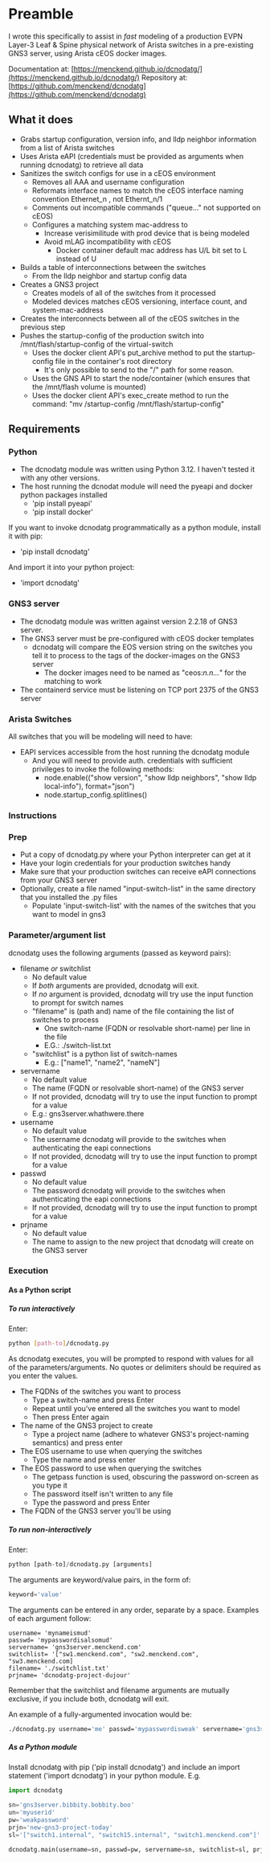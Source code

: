 # Preamble

I wrote this specifically to assist in *fast* modeling of a production EVPN Layer-3 Leaf & Spine physical network of Arista switches in a pre-existing GNS3 server, using Arista cEOS docker images.

Documentation at: [https://menckend.github.io/dcnodatg/](https://menckend.github.io/dcnodatg/)
Repository at: [https://github.com/menckend/dcnodatg](https://github.com/menckend/dcnodatg)

## What it does

- Grabs startup configuration, version info, and lldp neighbor information from a list of Arista switches
- Uses Arista eAPI (credentials must be provided as arguments when running dcnodatg) to retrieve all data
- Sanitizes the switch configs for use in a cEOS environment
  - Removes all AAA and username configuration
  - Reformats interface names to match the cEOS interface naming convention  Ethernet_n , not Ethernt_n/1
  - Comments out incompatible commands ("queue..." not supported on cEOS)
  - Configures a matching system mac-address to
    - Increase verisimilitude with prod device that is being modeled
    - Avoid mLAG incompatibility with cEOS
      - Docker container default mac address has U/L bit set to L instead of U
- Builds a table of interconnections between the switches
  - From the lldp neighbor and startup config data
- Creates a GNS3 project
  - Creates models of all of the switches from it processed
  - Modeled devices matches cEOS versioning, interface count, and system-mac-address
- Creates the interconnects between all of the cEOS switches in the previous step
- Pushes the startup-config of the production switch into /mnt/flash/startup-config of the virtual-switch
  - Uses the docker client API's put_archive method to put the startup-config file in the container's root directory
    - It's only possible to send to the "/" path for some reason.
  - Uses the GNS API to start the node/container (which ensures that the /mnt/flash volume is mounted)
  - Uses the docker client API's exec_create method to run the command:  "mv /startup-config /mnt/flash/startup-config"

## Requirements

### Python

- The dcnodatg module was written using Python 3.12.  I haven't tested it with any other versions.
- The host running the dcnodat module will need the pyeapi and docker python packages installed
  - 'pip install pyeapi'
  - 'pip install docker'

If you want to invoke dcnodatg programmatically as a python module, install it with pip:

- 'pip install dcnodatg'

And import it into your python project:

- 'import dcnodatg'

### GNS3 server

- The dcnodatg module was written against version 2.2.18 of GNS3 server.
- The GNS3 server must be pre-configured with cEOS docker templates
  - dcnodatg will compare the EOS version string on the switches you tell it to process to the tags of the docker-images on the GNS3 server
    - The docker images need to be named as "ceos:*n.n...*" for the matching to work
- The containerd service must be listening on TCP port 2375 of the GNS3 server

### Arista Switches

All switches that you will be modeling will need to have:

- EAPI services accessible from the host running the dcnodatg module
  - And you will need to provide auth. credentials with sufficient privileges to invoke the following methods:
    - node.enable(("show version", "show lldp neighbors", "show lldp local-info"), format="json")
    - node.startup_config.splitlines()

### Instructions

### Prep

- Put a copy of  dcnodatg.py where your Python interpreter can get at it
- Have your login credentials for your production switches handy
- Make sure that your production switches can receive eAPI connections from your GNS3 server
- Optionally, create a file named "input-switch-list" in the same directory that you installed the .py files
  - Populate 'input-switch-list' with the names of the switches that you want to model in gns3

### Parameter/argument list

dcnodatg uses the following arguments (passed as keyword pairs):

- filename *or* switchlist
  - No default value
  - If *both* arguments are provided, dcnodatg will exit.
  - If *no* argument is provided, dcnodatg will try use the input function to prompt for switch names
  - "filename" is (path and) name of the file containing the list of switches to process
    - One switch-name (FQDN or resolvable short-name) per line in the file
    - E.G.:  ./switch-list.txt
  - "switchlist" is a python list of switch-names
    - E.g.:  ["name1", "name2", "nameN"]
- servername
  - No default value
  - The name (FQDN or resolvable short-name) of the GNS3 server
  - If not provided, dcnodatg will try to use the input function to prompt for a value
  - E.g.:  gns3server.whathwere.there
- username
  - No default value
  - The username dcnodatg will provide to the switches when authenticating the eapi connections
  - If not provided, dcnodatg will try to use the input function to prompt for a value
- passwd
  - No default value
  - The password dcnodatg will provide to the switches when authenticating the eapi connections
  - If not provided, dcnodatg will try to use the input function to prompt for a value
- prjname
  - No default value
  - The name to assign to the new project that dcnodatg will create on the GNS3 server

### Execution

#### As a Python script

##### To run interactively

Enter:

```bash
python [path-to]/dcnodatg.py
```

As dcnodatg executes, you will be prompted to respond with values for all of the parameters/arguments. No quotes or delimiters should be required as you enter the values.

- The FQDNs of the switches you want to process
  - Type a switch-name and press Enter
  - Repeat until you've entered all the switches you want to model
  - Then press Enter again
- The name of the GNS3 project to create
  - Type a project name (adhere to whatever GNS3's project-naming semantics) and press enter
- The EOS username to use when querying the switches
  - Type the name and press enter
- The EOS password to use when querying the switches
  - The getpass function is used, obscuring the password on-screen as you type it
  - The password itself isn't written to any file
  - Type the password and press Enter
- The FQDN of the GNS3 server you'll be using

##### To run non-interactively

Enter:  

```python
python [path-to]/dcnodatg.py [arguments]
```

The arguments are keyword/value pairs, in the form of:

```python
keyword='value'
```

The arguments can be entered in any order, separate by a space.  Examples of each argument follow:

```text
username= 'mynameismud'
passwd= 'mypasswordisalsomud'
servername= 'gns3server.menckend.com'
switchlist= '["sw1.menckend.com", "sw2.menckend.com", "sw3.menckend.com]
filename= './switchlist.txt'
prjname= 'dcnodatg-project-dujour'
```

Remember that the switchlist and filename arguments are mutually exclusive, if you include both, dcnodatg will exit.

An example of a fully-argumented invocation would be:

```bash
./dcnodatg.py username='me' passwd='mypasswordisweak' servername='gns3server.com' switchlist='["sw1.us.com", "sw2.us.com"] prjname='mynewproject'
```

##### As a Python module

Install dcnodatg with pip  ('pip install dcnodatg') and include an import statement ('import dcnodatg') in your python module. E.g.

```python
import dcnodatg

sn='gns3server.bibbity.bobbity.boo'
un='myuserid'
pw='weakpassword'
prjn='new-gns3-project-today'
sl='["switch1.internal", "switch15.internal", "switch1.menckend.com"]'

dcnodatg.main(username=sn, passwd=pw, servername=sn, switchlist=sl, prjname=prjn)
```
